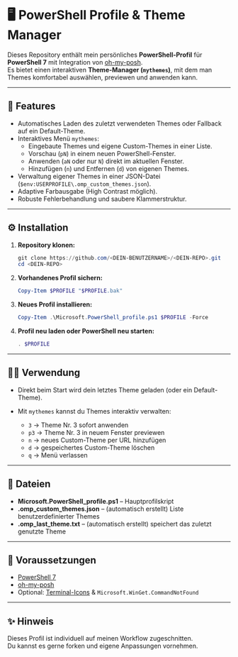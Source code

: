 
# 🖥️ PowerShell Profile & Theme Manager

Dieses Repository enthält mein persönliches **PowerShell-Profil** für **PowerShell 7** mit Integration von [oh-my-posh](https://ohmyposh.dev/).  
Es bietet einen interaktiven **Theme-Manager (`mythemes`)**, mit dem man Themes komfortabel auswählen, previewen und anwenden kann.

---

## 🚀 Features

- Automatisches Laden des zuletzt verwendeten Themes oder Fallback auf ein Default-Theme.
- Interaktives Menü `mythemes`:
  - Eingebaute Themes und eigene Custom-Themes in einer Liste.
  - Vorschau (`pN`) in einem neuen PowerShell-Fenster.
  - Anwenden (`aN` oder nur `N`) direkt im aktuellen Fenster.
  - Hinzufügen (`n`) und Entfernen (`d`) von eigenen Themes.
- Verwaltung eigener Themes in einer JSON-Datei (`$env:USERPROFILE\.omp_custom_themes.json`).
- Adaptive Farbausgabe (High Contrast möglich).
- Robuste Fehlerbehandlung und saubere Klammerstruktur.

---

## ⚙️ Installation

1. **Repository klonen:**
   ```powershell
   git clone https://github.com/<DEIN-BENUTZERNAME>/<DEIN-REPO>.git
   cd <DEIN-REPO>
   ```

2. **Vorhandenes Profil sichern:**
   ```powershell
   Copy-Item $PROFILE "$PROFILE.bak"
   ```

3. **Neues Profil installieren:**
   ```powershell
   Copy-Item .\Microsoft.PowerShell_profile.ps1 $PROFILE -Force
   ```

4. **Profil neu laden oder PowerShell neu starten:**
   ```powershell
   . $PROFILE
   ```

---

## 🧑‍💻 Verwendung

- Direkt beim Start wird dein letztes Theme geladen (oder ein Default-Theme).  
- Mit `mythemes` kannst du Themes interaktiv verwalten:

  - `3` → Theme Nr. 3 sofort anwenden  
  - `p3` → Theme Nr. 3 in neuem Fenster previewen  
  - `n` → neues Custom-Theme per URL hinzufügen  
  - `d` → gespeichertes Custom-Theme löschen  
  - `q` → Menü verlassen  

---

## 📂 Dateien

- **Microsoft.PowerShell_profile.ps1** – Hauptprofilskript  
- **.omp_custom_themes.json** – (automatisch erstellt) Liste benutzerdefinierter Themes  
- **.omp_last_theme.txt** – (automatisch erstellt) speichert das zuletzt genutzte Theme  

---

## 🔧 Voraussetzungen

- [PowerShell 7](https://github.com/PowerShell/PowerShell)  
- [oh-my-posh](https://ohmyposh.dev/docs/installation/windows)  
- Optional: [Terminal-Icons](https://www.powershellgallery.com/packages/Terminal-Icons) & `Microsoft.WinGet.CommandNotFound`  

---

## ✨ Hinweis

Dieses Profil ist individuell auf meinen Workflow zugeschnitten.  
Du kannst es gerne forken und eigene Anpassungen vornehmen.
